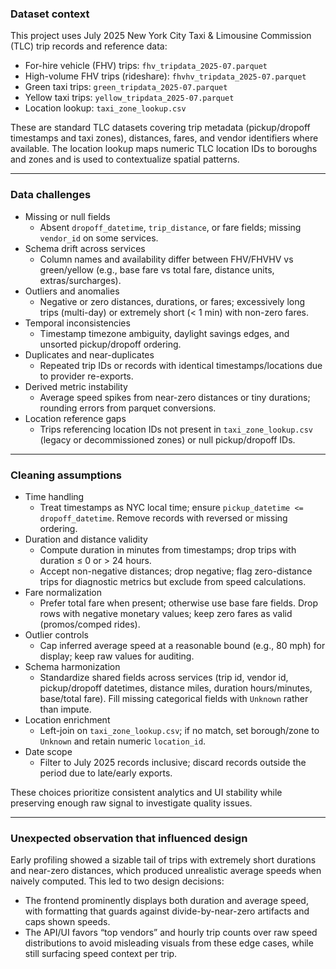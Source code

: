 ### Dataset context

This project uses July 2025 New York City Taxi & Limousine Commission (TLC) trip records and reference data:

- For-hire vehicle (FHV) trips: `fhv_tripdata_2025-07.parquet`
- High-volume FHV trips (rideshare): `fhvhv_tripdata_2025-07.parquet`
- Green taxi trips: `green_tripdata_2025-07.parquet`
- Yellow taxi trips: `yellow_tripdata_2025-07.parquet`
- Location lookup: `taxi_zone_lookup.csv`

These are standard TLC datasets covering trip metadata (pickup/dropoff timestamps and taxi zones), distances, fares, and vendor identifiers where available. The location lookup maps numeric TLC location IDs to boroughs and zones and is used to contextualize spatial patterns.

---

### Data challenges

- Missing or null fields
  - Absent `dropoff_datetime`, `trip_distance`, or fare fields; missing `vendor_id` on some services.
- Schema drift across services
  - Column names and availability differ between FHV/FHVHV vs green/yellow (e.g., base fare vs total fare, distance units, extras/surcharges).
- Outliers and anomalies
  - Negative or zero distances, durations, or fares; excessively long trips (multi-day) or extremely short (< 1 min) with non-zero fares.
- Temporal inconsistencies
  - Timestamp timezone ambiguity, daylight savings edges, and unsorted pickup/dropoff ordering.
- Duplicates and near-duplicates
  - Repeated trip IDs or records with identical timestamps/locations due to provider re-exports.
- Derived metric instability
  - Average speed spikes from near-zero distances or tiny durations; rounding errors from parquet conversions.
- Location reference gaps
  - Trips referencing location IDs not present in `taxi_zone_lookup.csv` (legacy or decommissioned zones) or null pickup/dropoff IDs.

---

### Cleaning assumptions

- Time handling
  - Treat timestamps as NYC local time; ensure `pickup_datetime <= dropoff_datetime`. Remove records with reversed or missing ordering.
- Duration and distance validity
  - Compute duration in minutes from timestamps; drop trips with duration ≤ 0 or > 24 hours.
  - Accept non-negative distances; drop negative; flag zero-distance trips for diagnostic metrics but exclude from speed calculations.
- Fare normalization
  - Prefer total fare when present; otherwise use base fare fields. Drop rows with negative monetary values; keep zero fares as valid (promos/comped rides).
- Outlier controls
  - Cap inferred average speed at a reasonable bound (e.g., 80 mph) for display; keep raw values for auditing.
- Schema harmonization
  - Standardize shared fields across services (trip id, vendor id, pickup/dropoff datetimes, distance miles, duration hours/minutes, base/total fare). Fill missing categorical fields with `Unknown` rather than impute.
- Location enrichment
  - Left-join on `taxi_zone_lookup.csv`; if no match, set borough/zone to `Unknown` and retain numeric `location_id`.
- Date scope
  - Filter to July 2025 records inclusive; discard records outside the period due to late/early exports.

These choices prioritize consistent analytics and UI stability while preserving enough raw signal to investigate quality issues.

---

### Unexpected observation that influenced design

Early profiling showed a sizable tail of trips with extremely short durations and near-zero distances, which produced unrealistic average speeds when naively computed. This led to two design decisions:

- The frontend prominently displays both duration and average speed, with formatting that guards against divide-by-near-zero artifacts and caps shown speeds.
- The API/UI favors “top vendors” and hourly trip counts over raw speed distributions to avoid misleading visuals from these edge cases, while still surfacing speed context per trip.


